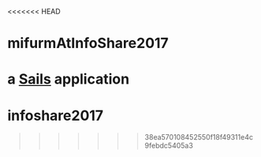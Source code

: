 <<<<<<< HEAD
# mifurmAtInfoShare2017

a [Sails](http://sailsjs.org) application
=======
# infoshare2017
>>>>>>> 38ea570108452550f18f49311e4c9febdc5405a3
